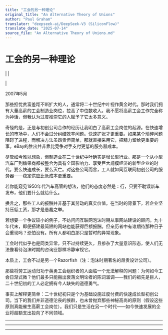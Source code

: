 ```yaml
---
title: "工会的另一种理论"
original_title: "An Alternative Theory of Unions"
author: "Paul Graham"
translator: "deepseek-ai/DeepSeek-V3 (SiliconFlow)"
translate_date: "2025-07-14"
source_file: "An Alternative Theory of Unions.md"
---
```


# 工会的另一种理论

| | [](index.html)  

| [](https://s.turbifycdn.com/aah/paulgraham/an-alternative-theory-of-unions-11.gif)  

  

2007年5月  

那些担忧贫富差距不断扩大的人，通常将二十世纪中叶视作黄金时代。那时我们拥有大量高薪的工会制造业岗位，拉高了中位数收入。我不愿将高薪工会工作完全称为神话，但我认为过度推崇它的人赋予了它太多意义。  

奇怪的是，正是与初创公司合作的经历让我明白了高薪工会岗位的起源。在快速增长的市场中，人们不会过分纠结效率问题。快速扩张才更重要。如果某个琐碎问题阻碍了进程，而解决方法虽昂贵但简单，那就直接采用它，把精力留给更重要的事。eBay的胜出并非靠比竞争对手支付更低的服务器成本。  

尽管如今难以想象，但制造业在二十世纪中叶确实是增长型行业。那是一个从小型汽车厂到糖果商都被整合为具有全国影响力、享受巨大规模经济的新型企业的时代。要么快速成长，要么灭亡。对这些公司而言，工人就如同互联网初创公司的服务器——稳定供应比低成本更重要。  

若你能窥见1950年代汽车高管的想法，他们的态度必然是：行，只要不耽误新车发布，他们要什么就给什么。  

换言之，那些工人的报酬并非基于其劳动的真实价值。在当时的背景下，若企业坚持压低工资，那才是愚蠢之举。  

若想要一个争议较小的例子，不妨问问互联网泡沫时期从事网站建设的顾问。九十年代末，即便搭建最简陋的网站也能获得巨额报酬。但亲历者中有谁期待那种日子会重现吗？恐怕没有。所有人都明白那只是暂时的异常现象。  

工会时代似乎也是同类异常，只不过持续更久，且掺杂了大量意识形态，使人们无法像看待泡沫时期的咨询业那样冷静审视它。  

本质上，工会不过是另一个Razorfish（注：泡沫时期著名的昂贵设计公司）。  

那些将劳工运动归功于英勇工会组织者的人面临一个无法解释的问题：为何如今工会日渐式微？他们最多只能搬出衰落文明论者的陈词滥调——我们的祖先是巨人，二十世纪初的工人必定拥有今人缺失的道德勇气。  

事实上解释更简单：二十世纪初只是个为基础设施过度付费的快速成长型初创公司。当下的我们并非道德沦丧的族群，也未曾抛弃那些神秘高尚的原则（假设这些原则真能催生高薪工会岗位）。我们只是生活在另一个时代——如今快速发展的企业将超额支出投向了不同领域。  

  

---

***  
  
---